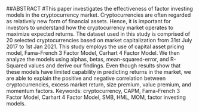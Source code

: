 ##ABSTRACT
#This paper investigates the effectiveness of factor investing models in the cryptocurrency market. Cryptocurrencies are often regarded as relatively new form of financial assets.  Hence, it is important for investors to understand how the cryptocurrency market operates to maximize expected returns. 
The dataset used in this study is comprised of 20 selected cryptocurrencies based on market capitalization from 31st July 2017 to 1st Jan 2021. This study employs the use of capital asset pricing model, Fama-French 3 Factor Model, Carhart 4 Factor Model. We then analyze the models using alphas, betas, mean-squared-error, and R-Squared values and derive our findings. Even though results show that these models have limited capability in predicting returns in the market, we are able to explain the positive and negative correlation between cryptocurrencies, excess market return, size premium, value premium, and momentum factors.
Keywords: cryptocurrency, CAPM, Fama-French 3 Factor Model, Carhart 4 Factor Model, SMB, HML, MOM, factor investing models.

